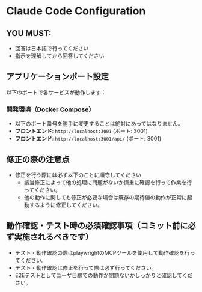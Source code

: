 # Claude Code Configuration

## YOU MUST:
- 回答は日本語で行ってください
- 指示を理解してから回答してください

## アプリケーションポート設定
以下のポートで各サービスが動作します：

### 開発環境（Docker Compose）
- 以下のポート番号を勝手に変更することは絶対にあってはなりません。
- **フロントエンド**: `http://localhost:3001` (ポート: 3001)
- **フロントエンド**: `http://localhost:3001/api/` (ポート: 3001)

## 修正の際の注意点
- 修正を行う際には必ず以下のことに順守してください
    - 該当修正によって他の処理に問題がないか慎重に確認を行って作業を行ってください。
    - 他の動作に関しても修正が必要な場合は既存の期待値の動作が正常に起動するように修正してください。

## 動作確認・テスト時の必須確認事項（コミット前に必ず実施されるべきです）
- テスト・動作確認の際はplaywrightのMCPツールを使用して動作確認を行ってください。
- テスト・動作確認は修正を行って際は必ず行ってください。
- E2Eテストとしてユーザ目線での動作が問題ないかしっかりと確認してください。
